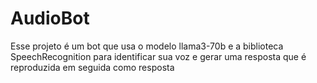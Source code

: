 # AudioBot 

Esse projeto é um bot que usa o modelo llama3-70b e a biblioteca SpeechRecognition para identificar sua voz e gerar uma resposta que é reproduzida em seguida como resposta
